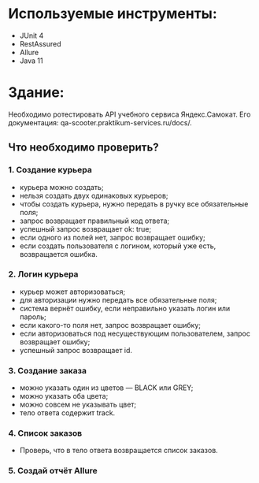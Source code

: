 # Используемые инструменты:
* JUnit 4
* RestAssured
* Allure
* Java 11
  
# Здание:
Необходимо ротестировать API учебного сервиса Яндекс.Самокат. Его документация: qa-scooter.praktikum-services.ru/docs/. 

## Что необходимо проверить?
### 1. Создание курьера
  - курьера можно создать;
  - нельзя создать двух одинаковых курьеров;
  - чтобы создать курьера, нужно передать в ручку все обязательные поля;
  - запрос возвращает правильный код ответа;
  - успешный запрос возвращает ok: true;
  - если одного из полей нет, запрос возвращает ошибку;
  - если создать пользователя с логином, который уже есть, возвращается ошибка.
    
### 2. Логин курьера
  - курьер может авторизоваться;
  - для авторизации нужно передать все обязательные поля;
  - система вернёт ошибку, если неправильно указать логин или пароль;
  - если какого-то поля нет, запрос возвращает ошибку;
  - если авторизоваться под несуществующим пользователем, запрос возвращает ошибку;
  - успешный запрос возвращает id.
    
### 3. Создание заказа
  - можно указать один из цветов — BLACK или GREY;
  - можно указать оба цвета;
  - можно совсем не указывать цвет;
  - тело ответа содержит track.
    
### 4. Список заказов
  - Проверь, что в тело ответа возвращается список заказов.
    
### 5. Создай отчёт Allure
